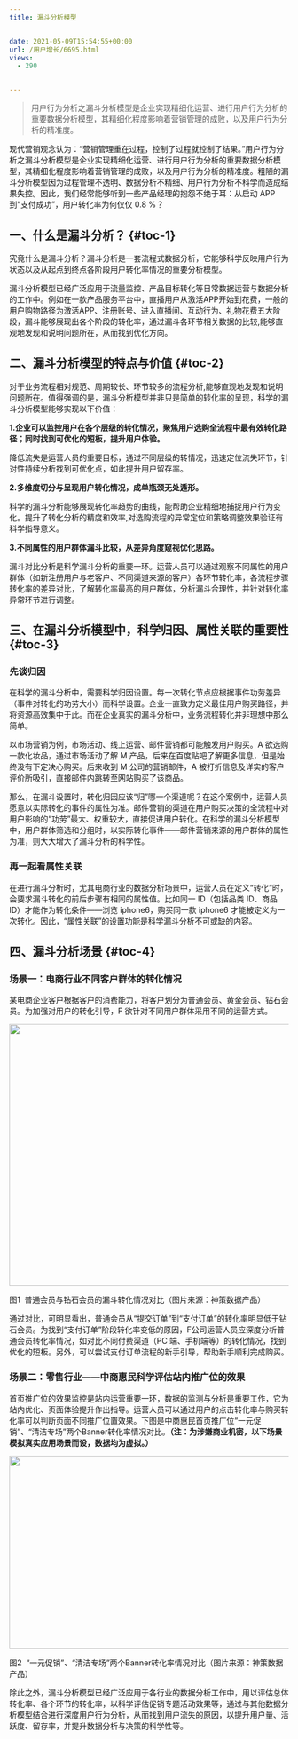 ```yaml
---
title: 漏斗分析模型


date: 2021-05-09T15:54:55+00:00
url: /用户增长/6695.html
views:
  - 290


---
```

> 用户行为分析之漏斗分析模型是企业实现精细化运营、进行用户行为分析的重要数据分析模型，其精细化程度影响着营销管理的成败，以及用户行为分析的精准度。

现代营销观念认为：“营销管理重在过程，控制了过程就控制了结果。”用户行为分析之漏斗分析模型是企业实现精细化运营、进行用户行为分析的重要数据分析模型，其精细化程度影响着营销管理的成败，以及用户行为分析的精准度。粗陋的漏斗分析模型因为过程管理不透明、数据分析不精细、用户行为分析不科学而造成结果失控。因此，我们经常能够听到一些产品经理的抱怨不绝于耳：从启动 APP 到“支付成功”，用户转化率为何仅仅 0.8 %？

## 一、什么是漏斗分析？ {#toc-1}

究竟什么是漏斗分析？漏斗分析是一套流程式数据分析，它能够科学反映用户行为状态以及从起点到终点各阶段用户转化率情况的重要分析模型。

漏斗分析模型已经广泛应用于流量监控、产品目标转化等日常数据运营与数据分析的工作中。例如在一款产品服务平台中，直播用户从激活APP开始到花费，一般的用户购物路径为激活APP、注册账号、进入直播间、互动行为、礼物花费五大阶段，漏斗能够展现出各个阶段的转化率，通过漏斗各环节相关数据的比较,能够直观地发现和说明问题所在，从而找到优化方向。

## 二、漏斗分析模型的特点与价值 {#toc-2}

对于业务流程相对规范、周期较长、环节较多的流程分析,能够直观地发现和说明问题所在。值得强调的是，漏斗分析模型并非只是简单的转化率的呈现，科学的漏斗分析模型能够实现以下价值：

**1.企业可以监控用户在各个层级的转化情况，聚焦用户选购全流程中最有效转化路径；同时找到可优化的短板，提升用户体验。**

降低流失是运营人员的重要目标，通过不同层级的转情况，迅速定位流失环节，针对性持续分析找到可优化点，如此提升用户留存率。

**2.多维度切分与呈现用户转化情况，成单瓶颈无处遁形。**

科学的漏斗分析能够展现转化率趋势的曲线，能帮助企业精细地捕捉用户行为变化。提升了转化分析的精度和效率,对选购流程的异常定位和策略调整效果验证有科学指导意义。

**3.不同属性的用户群体漏斗比较，从差异角度窥视优化思路。**

漏斗对比分析是科学漏斗分析的重要一环。运营人员可以通过观察不同属性的用户群体（如新注册用户与老客户、不同渠道来源的客户）各环节转化率，各流程步骤转化率的差异对比，了解转化率最高的用户群体，分析漏斗合理性，并针对转化率异常环节进行调整。

## 三、在漏斗分析模型中，科学归因、属性关联的重要性 {#toc-3}

### **先谈归因**

在科学的漏斗分析中，需要科学归因设置。每一次转化节点应根据事件功劳差异（事件对转化的功劳大小）而科学设置。企业一直致力定义最佳用户购买路径，并将资源高效集中于此。而在企业真实的漏斗分析中，业务流程转化并非理想中那么简单。

以市场营销为例，市场活动、线上运营、邮件营销都可能触发用户购买。A 欲选购一款化妆品，通过市场活动了解 M 产品，后来在百度贴吧了解更多信息，但是始终没有下定决心购买。后来收到 M 公司的营销邮件，A 被打折信息及详实的客户评价所吸引，直接邮件内跳转至网站购买了该商品。

那么，在漏斗设置时，转化归因应该“归”哪一个渠道呢？在这个案例中，运营人员愿意以实际转化的事件的属性为准。邮件营销的渠道在用户购买决策的全流程中对用户影响的“功劳”最大、权重较大，直接促进用户转化。在科学的漏斗分析模型中，用户群体筛选和分组时，以实际转化事件——邮件营销来源的用户群体的属性为准，则大大增大了漏斗分析的科学性。

### **再一起看属性关联**

在进行漏斗分析时，尤其电商行业的数据分析场景中，运营人员在定义“转化”时，会要求漏斗转化的前后步骤有相同的属性值。比如同一 ID（包括品类 ID、商品 ID）才能作为转化条件——浏览 iphone6，购买同一款 iphone6 才能被定义为一次转化。因此，“属性关联”的设置功能是科学漏斗分析不可或缺的内容。

## 四、漏斗分析场景 {#toc-4}

### **场景一：电商行业不同客户群体的转化情况**

某电商企业客户根据客户的消费能力，将客户划分为普通会员、黄金会员、钻石会员。为加强对用户的转化引导，F 欲针对不同用户群体采用不同的运营方式。

<img loading="lazy" class="aligncenter" src="https://haomou.oss-cn-beijing.aliyuncs.com/upload/2021/05/a8QIC3deJCTWGGKpaVhk.png?x-oss-process=image/quality,q_10/resize,m_lfit,w_200" data-src="https://haomou.oss-cn-beijing.aliyuncs.com/upload/2021/05/a8QIC3deJCTWGGKpaVhk.png?x-oss-process=image/format,webp" alt="" width="745" height="472" data-action="zoom" /> 

图1  普通会员与钻石会员的漏斗转化情况对比（图片来源：神策数据产品）

通过对比，可明显看出，普通会员从“提交订单”到“支付订单”的转化率明显低于钻石会员。为找到“支付订单”阶段转化率变低的原因，F公司运营人员应深度分析普通会员转化率情况，如对比不同付费渠道（PC 端、手机端等）的转化情况，找到优化的短板。另外，可以尝试支付订单流程的新手引导，帮助新手顺利完成购买。

### **场景二：零售行业——中商惠民科学评估站内推广位的效果**

首页推广位的效果监控是站内运营重要一环，数据的监测与分析是重要工作，它为站内优化、页面体验提升作出指导。运营人员可以通过用户的点击转化率与购买转化率可以判断页面不同推广位置效果。下图是中商惠民首页推广位“一元促销”、“清洁专场”两个Banner转化率情况对比。**（注：为涉嫌商业机密，以下场景模拟真实应用场景而设，数据均为虚拟。）**

<img loading="lazy" class="aligncenter" src="https://haomou.oss-cn-beijing.aliyuncs.com/upload/2021/05/QX10JrMVFmVXn8IcSN0F.png?x-oss-process=image/quality,q_10/resize,m_lfit,w_200" data-src="https://haomou.oss-cn-beijing.aliyuncs.com/upload/2021/05/QX10JrMVFmVXn8IcSN0F.png?x-oss-process=image/format,webp" alt="" width="743" height="348" data-action="zoom" /> 

图2  “一元促销”、“清洁专场”两个Banner转化率情况对比（图片来源：神策数据产品）

除此之外，漏斗分析模型已经广泛应用于各行业的数据分析工作中，用以评估总体转化率、各个环节的转化率，以科学评估促销专题活动效果等，通过与其他数据分析模型结合进行深度用户行为分析，从而找到用户流失的原因，以提升用户量、活跃度、留存率，并提升数据分析与决策的科学性等。
